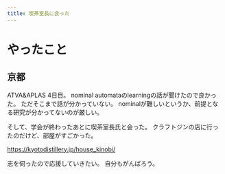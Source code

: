 ```yaml
---
title: 喫茶室長に会った
---
```


# やったこと

## 京都

ATVA&APLAS 4日目。
nominal automataのlearningの話が聞けたので良かった。
ただそこまで話が分かっていない。
nominalが難しいというか、前提となる研究が分かってないのが厳しい。

そして、学会が終わったあとに喫茶室長氏と会った。
クラフトジンの店に行ったのだけど、部屋がすごかった。

https://kyotodistillery.jp/house_kinobi/

志を伺ったので応援していきたい。
自分もがんばろう。
